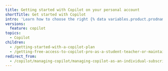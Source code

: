 ```yaml
---
title: Getting started with Copilot on your personal account
shortTitle: Get started with Copilot
intro: 'Learn how to choose the right {% data variables.product.prodname_copilot_short %} plan for your needs and get started with setup on your personal account.'
versions:
  feature: copilot
topics:
  - Copilot
children:
  - /getting-started-with-a-copilot-plan
  - /getting-free-access-to-copilot-pro-as-a-student-teacher-or-maintainer
redirect_from:
  - /copilot/managing-copilot/managing-copilot-as-an-individual-subscriber/managing-copilot-free
---
```


